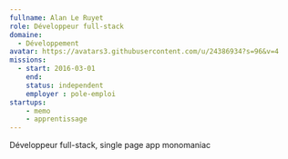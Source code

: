 ```yaml
---
fullname: Alan Le Ruyet
role: Développeur full-stack
domaine:
  - Développement
avatar: https://avatars3.githubusercontent.com/u/24386934?s=96&v=4
missions:
  - start: 2016-03-01
    end:
    status: independent
    employer : pole-emploi
startups:
    - memo
    - apprentissage
---
```


Développeur full-stack, single page app monomaniac
